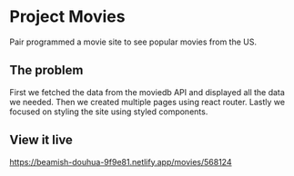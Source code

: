 # Project Movies

Pair programmed a movie site to see popular movies from the US. 

## The problem

First we fetched the data from the moviedb API and displayed all the data we needed. Then we created
multiple pages using react router. Lastly we focused on styling the site using styled components. 

## View it live

https://beamish-douhua-9f9e81.netlify.app/movies/568124
